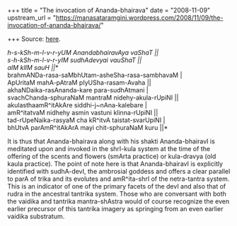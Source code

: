 +++
title = "The invocation of Ananda-bhairava"
date = "2008-11-09"
upstream_url = "https://manasataramgini.wordpress.com/2008/11/09/the-invocation-of-ananda-bhairava/"

+++
Source: [here](https://manasataramgini.wordpress.com/2008/11/09/the-invocation-of-ananda-bhairava/).

*h-s-kSh-m-l-v-r-yUM AnandabhairavAya vaShaT \|\|  
s-h-kSh-m-l-v-r-yIM sudhAdevyai vauShaT \|\|  
aIM klIM sauH \|\|**  
brahmANDa-rasa-saMbhUtam-asheSha-rasa-sambhavaM \|  
ApUritaM mahA-pAtraM pIyUSha-rasam-Avaha \|\|  
akhaNDaika-rasAnanda-kare para-sudhAtmani \|  
svachChanda-sphuraNaM mantraM nidehy-akula-rUpiNI \|\|  
akulasthaamR^itAkAre siddhi-j\~nAna-kalebare \|  
amR^itatvaM nidhehy asmin vastuni klinna-rUpiNI \|\|  
tad-rUpeNaika-rasyaM cha kR^itvA taistat-svarUpiNI \|  
bhUtvA parAmR^itAkArA mayi chit-sphuraNaM kuru \|\|*

It is thus that Ananda-bhairava along with his shakti Ananda-bhairavI is
meditated upon and invoked in the shrI-kula system at the time of the
offering of the scents and flowers (smArta practice) or kula-dravya (old
kaula practice). The point of note here is that Ananda-bhairavI is
explicitly identified with sudhA-devI, the ambrosial goddess and offers
a clear parallel to parA of trika and its evolutes and amR^ita-shrI of
the netra-tantra system. This is an indicator of one of the primary
facets of the devI and also that of rudra in the ancestral tantrika
system. Those who are conversant with both the vaidika and tantrika
mantra-shAstra would of course recognize the even earlier precursor of
this tantrika imagery as springing from an even earlier vaidika
substratum.

